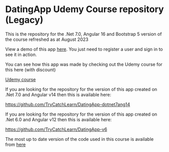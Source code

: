 # DatingApp Udemy Course repository (Legacy)

This is the repository for the .Net 7.0, Angular 16 and Bootstrap 5 version of the course refreshed as at August 2023

View a demo of this app [here](https://da-course.fly.dev).   You just need to register a user and sign in to see it in action.  

You can see how this app was made by checking out the Udemy course for this here (with discount)

[Udemy course](https://www.udemy.com/course/build-an-app-with-aspnet-core-and-angular-from-scratch/?couponCode=DAANGUPDATE16)

If you are looking for the repository for the version of this app created on .Net 7.0 and Angular v14 then this is available here:

https://github.com/TryCatchLearn/DatingApp-dotnet7ang14

If you are looking for the repository for the version of this app created on .Net 6.0 and Angular v12 then this is available here:

https://github.com/TryCatchLearn/DatingApp-v6

The most up to date version of the code used in this course is available from [here](https://github.com/trycatchlearn/DatingApp)
